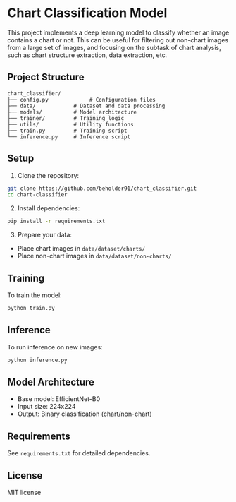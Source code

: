 # Chart Classification Model

This project implements a deep learning model to classify whether an image contains a chart or not. This can be useful for filtering out non-chart images from a large set of images, and focusing on the subtask of chart analysis, such as chart structure extraction, data extraction, etc.

## Project Structure

```
chart_classifier/
├── config.py             # Configuration files
├── data/            # Dataset and data processing
├── models/          # Model architecture
├── trainer/         # Training logic
├── utils/           # Utility functions
├── train.py         # Training script
└── inference.py     # Inference script
```

## Setup

1. Clone the repository:
```bash
git clone https://github.com/beholder91/chart_classifier.git
cd chart-classifier
```

2. Install dependencies:
```bash
pip install -r requirements.txt
```

3. Prepare your data:
- Place chart images in `data/dataset/charts/`
- Place non-chart images in `data/dataset/non-charts/`

## Training

To train the model:
```bash
python train.py
```

## Inference

To run inference on new images:
```bash
python inference.py
```

## Model Architecture

- Base model: EfficientNet-B0
- Input size: 224x224
- Output: Binary classification (chart/non-chart)

## Requirements

See `requirements.txt` for detailed dependencies.

## License

MIT license